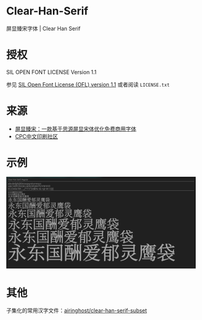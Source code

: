 # Clear-Han-Serif
 屏显臻宋字体 | Clear Han Serif

# 授权

SIL OPEN FONT LICENSE Version 1.1

参见 [SIL Open Font License (OFL) version 1.1](scripts.sil.org/OFL) 或者阅读 `LICENSE.txt`

# 来源

- [屏显臻宋：一款基于思源屏显宋体优化免费商用字体](https://www.maoken.com/freefonts/3329.html)
- [CPC中文印刷社区](https://www.cnprint.org/bbs/thread/165/340143/)

# 示例

![Perview 1](./PREVIEW.jpeg)

# 其他

子集化的常用汉字文件：[airinghost/clear-han-serif-subset](https://github.com/airinghost/clear-han-serif-subset)
